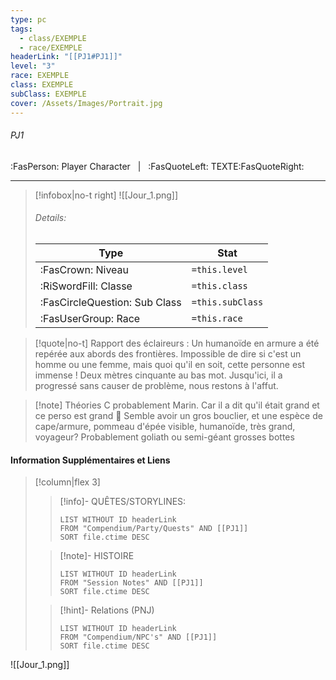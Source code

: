 ```yaml
---
type: pc
tags:
  - class/EXEMPLE
  - race/EXEMPLE
headerLink: "[[PJ1#PJ1]]"
level: "3"
race: EXEMPLE
class: EXEMPLE
subClass: EXEMPLE
cover: /Assets/Images/Portrait.jpg
---
```


###### PJ1
:FasPerson: Player Character &nbsp; | &nbsp; :FasQuoteLeft: TEXTE:FasQuoteRight:
___
> [!infobox|no-t right]
> ![[Jour_1.png]]
> ###### Details:
> | Type | Stat |
> | ---- | ---- |
> | :FasCrown: Niveau   | `=this.level` |
> | :RiSwordFill: Classe |  `=this.class`|
> | :FasCircleQuestion: Sub Class |  `=this.subClass`|
> |  :FasUserGroup: Race |  `=this.race`|

> [!quote|no-t]
> Rapport des éclaireurs : Un humanoïde en armure a été repérée aux abords des frontières. Impossible de dire si c'est un homme ou une femme, mais quoi qu'il en soit, cette personne est immense ! Deux mètres cinquante au bas mot. Jusqu'ici, il a progressé sans causer de problème, nous restons à l'affut.

> [!note] Théories
> C probablement Marin.
> Car il a dit qu'il était grand
> et ce perso est grand 🧠
> Semble avoir un gros bouclier, et une espèce de cape/armure, pommeau d'épée visible, humanoïde, très grand, voyageur? Probablement goliath ou semi-géant
> grosses bottes

 
#### Information Supplémentaires et Liens
> [!column|flex 3]
>> [!info]- QUÊTES/STORYLINES:
>>```dataview
>>LIST WITHOUT ID headerLink
>>FROM "Compendium/Party/Quests" AND [[PJ1]]
>>SORT file.ctime DESC
>
>>[!note]- HISTOIRE
>>```dataview
>>LIST WITHOUT ID headerLink
>>FROM "Session Notes" AND [[PJ1]]
>>SORT file.ctime DESC
>
>>[!hint]- Relations (PNJ)
>>```dataview
>>LIST WITHOUT ID headerLink
>>FROM "Compendium/NPC's" AND [[PJ1]]
>>SORT file.ctime DESC
>
![[Jour_1.png]]
```image-layout-masonry-3

```